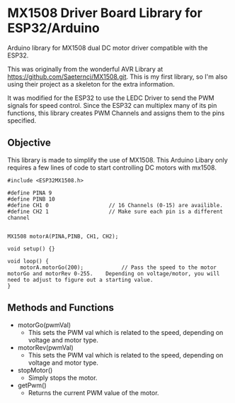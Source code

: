 # MX1508 Driver Board Library for ESP32/Arduino
Arduino library for MX1508 dual DC motor driver compatible with the ESP32.

This was originally from the wonderful AVR Library at https://github.com/Saeterncj/MX1508.git.  This is my first library, so I'm also using their project as a skeleton for the extra information. 

It was modified for the ESP32 to use the LEDC Driver to send the PWM signals for speed control.  Since the ESP32 can multiplex many of its pin functions, this library creates PWM Channels and assigns them to the pins specified. 




## Objective
This library is made to simplify the use of MX1508.  This Arduino Libary only requires a few lines of code to 
start controlling DC motors with mx1508.
 
```
#include <ESP32MX1508.h>

#define PINA 9
#define PINB 10
#define CH1 0                   // 16 Channels (0-15) are availible.
#define CH2 1                   // Make sure each pin is a different channel


MX1508 motorA(PINA,PINB, CH1, CH2);

void setup() {}

void loop() {
    motorA.motorGo(200);            // Pass the speed to the motor motorGo and motorRev 0-255.    Depending on voltage/motor, you will need to adjust to figure out a starting value.
}
```

## Methods and Functions
  + motorGo(pwmVal)
    - This sets the PWM val which is related to the speed, depending on voltage and motor type. 
  + motorRev(pwmVal)
    - This sets the PWM val which is related to the speed, depending on voltage and motor type.
  + stopMotor()
    - Simply stops the motor.
  + getPwm()
    - Returns the current PWM value of the motor.
    
